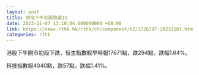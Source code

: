 ```yaml
---
layout: post
title: 恒指下午初段跌逾1%
date: 2023-11-07 13:10:04.000000000 +08:00
link: https://news.rthk.hk/rthk/ch/component/k2/1726797-20231107.htm
categories: rthk
---
```


港股下午開市初段下跌，恒生指數較早時報17671點，跌294點，跌幅1.64%。

科技指數報4040點，跌57點，跌幅1.41%。
